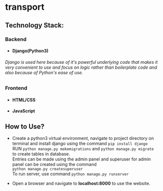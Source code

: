 # transport

## Technology Stack:
### Backend
* #### Django(Python3)
###### Django is used here because of it's powerful underlying code that makes it very convenient to use and focus on logic rather than boilerplate code and also because of Python's ease of use.

### Frontend
* #### HTML/CSS
* #### JavaScript

## How to Use?
* Create a python3 virtual environment, navigate to project directory on terminal and install django using the command
  `pip install django` <br>
  RUN `python manage.py makemigrations` and `python manage.py migrate` <br>to create tables in database. <br>
  Entries can be made using the admin panel and superuser for admin panel can be created using the command<br>
  `python manage.py createsuperuser`<br>
  To run server, use command `python manage.py runserver`
  
 * Open a browser and navigate to <b>localhost:8000</b> to use the website.
